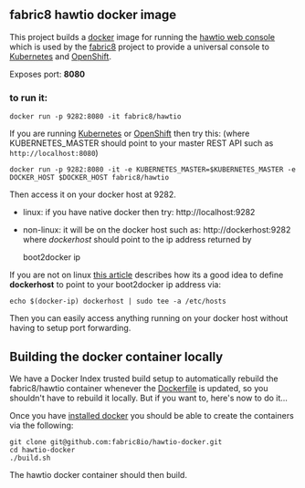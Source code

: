 ## fabric8 hawtio docker image

This project builds a [docker](http://docker.io/) image for running the [hawtio web console](http://hawt.io/) which is used by the [fabric8](http://fabric8.io/) project to provide a universal console to [Kubernetes](http://kubernetes.io) and [OpenShift](http://openshift.github.io/).

Exposes port: **8080**

### to run it:

    docker run -p 9282:8080 -it fabric8/hawtio

If you are running [Kubernetes](http://kubernetes.io) or [OpenShift](http://openshift.github.io/) then try this: (where KUBERNETES_MASTER should point to your master REST API such as <code>http://localhost:8080</code>)

    docker run -p 9282:8080 -it -e KUBERNETES_MASTER=$KUBERNETES_MASTER -e DOCKER_HOST $DOCKER_HOST fabric8/hawtio

Then access it on your docker host at 9282.

* linux: if you have native docker then try: http://localhost:9282
* non-linux: it will be on the docker host such as: http://dockerhost:9282  where _dockerhost_ should point to the ip address returned by

    boot2docker ip

If you are not on linux [this article](http://viget.com/extend/how-to-use-docker-on-os-x-the-missing-guide) describes how its a good idea to define **dockerhost** to point to your boot2docker ip address via:

    echo $(docker-ip) dockerhost | sudo tee -a /etc/hosts

Then you can easily access anything running on your docker host without having to setup port forwarding.

Building the docker container locally
-------------------------------------

We have a Docker Index trusted build setup to automatically rebuild the fabric8/hawtio container whenever the [Dockerfile](https://github.com/fabric8io/hawtio-docker/blob/master/Dockerfile) is updated, so you shouldn't have to rebuild it locally. But if you want to, here's now to do it...

Once you have [installed docker](https://www.docker.io/gettingstarted/#h_installation) you should be able to create the containers via the following:

    git clone git@github.com:fabric8io/hawtio-docker.git
    cd hawtio-docker
    ./build.sh

The hawtio docker container should then build.
